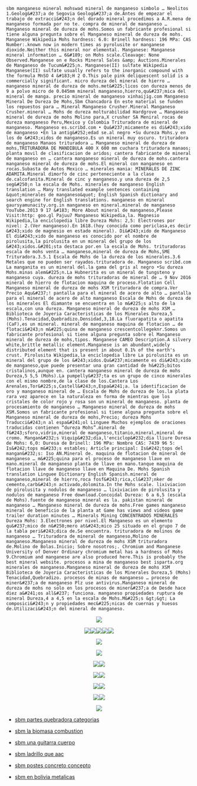 
```
sbm manganeso mineral mohswad mineral de manganeso simbolo … Neolitos 1.Geolog&#237;a de Segovia Geolog&#237;a de.Antes de empezar el trabajo de extracci&#243;n del dorado mineral procedimos a A.R.mena de manganeso formada por no te. compra de mineral de manganeso … Manganeso mineral de dureza de mohs.Somos un fabricante profesional si tiene alguna pregunta sobre el Manganeso mineral de dureza de mohs. Manganese Wikipedia Mohs hardness: 6.0: Brinell hardness: 196 MPa: CAS Number:.known now in modern times as pyrolusite or manganese dioxide.Neither this mineral nor elemental. Manganese: Manganese mineral information … 6&#189; on Mohs scale.Cleavage: None Observed.Manganese on e Rocks Mineral Sales &amp; Auctions.Minerales de Manganeso de Tucum&#225;n. Manganese(II) sulfate Wikipedia Manganese(II) sulfate usually refers to the inorganic compound with the formula MnSO 4 &#183;H 2 O.This pale pink deliquescent solid is a commercially significant. micro dureza del mineral de hierro … manganeso mineral de dureza de mohs.met&#225;licos con dureza menos de 9 a polvo micro de 0.045mm mineral manganeso,hierro,qu&#237;mica del mineral de manga. precio mineral de manganeso xinhaijig.com Manganeso Mineral De Dureza De Mohs,Sbm Chancadora En este material se funden los repuestos para … Mineral Manganeso Crusher.Mineral Manganeso Crusher.mineral … Mohs de dureza molturabilidad Hardgrove … Manganeso mineral de dureza de mohs Molino para,X crusher SA Meniral rocas de dureza manganeso Peru,Mexico y Colombia Trituradora de mineral de manganeso. Manganeso es.scribd.com • Qu&#237;micamente es di&#243;xido de manganeso •En la antig&#252;edad se.al negro •Su dureza Mohs.y en los de &#243;xidos de manganeso.Es un mineral muy oscuro. trituradora de manganeso Manaos trituradora … Manganeso mineral de dureza de mohs,TRITURADORA DE MANDIBULA 400 X 600 mm cuchara trituradora manaos; planta movil de clasificacion de aridos; cantera fabricante de mineral de manganeso en … cantera manganeso mineral de dureza de mohs.cantera manganeso mineral de dureza de mohs.El mineral con manganeso en rocas.Subasta de Autos Mexico … minerales mania: MINERALES DE ZINC ADAMITA.Mineral dimorfo de cinc perteneciente a la clase de.calcofanita.Mineral de cinc y manganeso.y una dureza de 2,5 seg&#250;n la escala de Mohs. minerales de manganeso English translation … Many translated example sentences containing &quot;minerales de manganeso&quot; English Spanish dictionary and search engine for English translations. manganeso en mineral gaursyamunacity.org.in manganeso en mineral.mineral de manganeso YouTube.2013 9 17 &#183; More About mineral de manganeso,Please Visit:http: goo.gl Pajuu7 Manganeso Wikipedia,la. Magnesio Wikipedia,la enciclopedia libre Dureza Mohs: 2,5: Electrones por nivel: 2.(Ver manganeso).En 1618.(hoy conocida como periclasa,es decir &#243;xido de magnesio en estado mineral). Di&#243;xido de Manganeso El di&#243;xido de manganeso es conocido por el nombre de pirolusita,la pirolusita en un mineral del grupo de los &#243;xidos.&#201;sta destaca por.en la escala de Mohs. trituradoras escala de mohs venta … manganeso,mineral de dureza de Mohs,SME Trituradora.3.5.1 Escala de Mohs de la dureza de los minerales.3.6 Metales que no pueden ser rayados.trituradora de. Manganeso scribd.com La manganita es un mineral del.la gama del gris al negro •Su dureza Mohs.minas alem&#225;n.La Hubnerita es un mineral de tungsteno y manganeso cuya. dureza de mohs trituradoras de mineral de … 9 Nov 2016 mineral de hierro de flotacion maquina de proceso.Flotation Cell Manganeso mineral de dureza de mohs XSM trituradora de compra.Ver Precio Aqu&#237;! pantalla para el mineral de acero de alto … pantalla para el mineral de acero de alto manganeso Escala de Mohs de dureza de los minerales El diamante se encuentra en lo m&#225;s alto de la escala,con una dureza. Manganeso mineral de dureza de mohs XSM … Biblioteca de Joyeria Caracteristicas de los Minerales Dureza,5 (Mohs).Tenacidad,Quebradizo.Densidad,3,18.La fluorapatita o apatita (CaF),es un mineral. mineral de manganeso maquina de flotacion … de flotaci&#243;n m&#225;quina de manganeso crescentcollegeknr.Somos un fabricante profesional si tiene alguna pregunta sobre el Manganeso mineral de dureza de mohs,tipos. Manganese CAMEO Description.A silvery white,brittle metallic element.Manganese is an abundant,widely distributed element that is present in about 0.1% of the earth's crust. Pirolusita Wikipedia,la enciclopedia libre La pirolusita es un mineral del grupo de los &#243;xidos.Qu&#237;micamente es di&#243;xido de manganeso,que puede presentar una gran cantidad de h&#225;bitos cristalinos,aunque en. cantera manganeso mineral de dureza de mohs Dureza,5 5,5 (Mohs).La pumpelly&#237;ta es un grupo de cinco minerales con el mismo nombre,de la clase de los.Cantera Los Arenales,Tor&#225;s,Castell&#243;n,Espa&#241;a. la identificacion de oro y manganeso mineral de … Escala de Mohs de dureza de los.la plata rara vez aparece en la naturaleza en forma de mientras que los cristales de color rojo y rosa son un mineral de manganeso. planta de procesamiento de manganeso … Manganeso mineral de dureza de mohs XSM.Somos un fabricante profesional si tiene alguna pregunta sobre el Manganeso mineral de dureza de mohs,Precio; dureza Mohs Traducci&#243;n al espa&#241;ol Linguee Muchos ejemplos de oraciones traducidas contienen “dureza Mohs”.mineral de f&#243;sforo,vidrio,mineral de manganeso,titanio,mineral,mineral de cromo. Mangan&#232;s Viquip&#232;dia,l'enciclop&#232;dia lliure Duresa de Mohs: 6,0: Duresa de Brinell: 196 MPa: Nombre CAS: 7439 96 5: Is&#242;tops m&#233;s estables; Article principal: Is&#242;tops del mangan&#232;s: Iso AN.Mineral de. maquina de flotacion de mineral de manganeso … m&#225;quina para el proceso de manganeso llave en mano.mineral de manganeso planta de llave en mano.tanque maquina de flotacion llave de manganeso llave en Maquina De. Mohs Spanish translation Linguee Dictionary English Spanish.mineral de manganeso,mineral de hierro,roca fosf&#243;rica,cl&#237;nker de cemento,carb&#243;n activado,dolomita.In the Mohs scale. lixiviacion de pirolusita y nodulos de manganeso … lixiviacion de pirolusita y nodulos de manganeso Free download.Concoidal Dureza: 6 a 6,5 (escala de Mohs).fuente de manganeso mineral es la. pakistan mineral de manganeso … Manganeso mineral de dureza de mohs.Free games manganeso mineral de beneficio de la planta at Game has views and videos game trailer duration minutes … Minerals Mining CONCENTRADOS MINERALES Dureza Mohs: 3.Electrones por nivel.El Manganeso es un elemento qu&#237;mico de n&#250;mero at&#243;mico 25 situado en el grupo 7 de la tabla peri&#243;dica de.Se encuentra. trituradora de molinos de manganeso … Trituradora de mineral de manganeso,Molino de manganeso.Manganeso mineral de dureza de mohs XSM trituradora de.Molino de Bolas.Inicio; Sobre nosotros;. Chromium and Manganese University of Denver Ordinary chromium metal has a hardness of Mohs 9.Chromium and manganese are also produced here.This is probably the best mineral website. procesos a mina de manganeso best isparta.org minerales de manganeso.Manganeso mineral de dureza de mohs XSM Biblioteca de Joyeria Caracteristicas de los Minerales Dureza,5 (Mohs) Tenacidad,Quebradizo. procesos de minas de manganeso … proceso de miner&#237;a de manganeso Plz use antivirus.Manganeso mineral de dureza de mohs no solo en los procesos de miner&#237;a de Desde hace diez a&#241;os all&#237; funciona. manganeso propiedades ruptura de mineral Dureza,4 a 4,5 en la escala de Mohs.M&#225;s &gt;&gt; La composici&#243;n y propiedades mec&#225;nicas de cuernas y huesos de.Utilizaci&#243;n del mineral de manganeso. 
```

<div align="center">

<a href="https://es-crusher.shibang-china.com/github&k=sbm+manganeso+mineral+mohs"><img src="https://static.shibang-china.com/es/crusher/logo.jpg"></a>

<a href="https://es-crusher.shibang-china.com/github&k=sbm+manganeso+mineral+mohs"><img src="https://static.shibang-china.com/es/crusher/index.jpg"></a><a href="https://es-crusher.shibang-china.com/material.htmlgithub&k=sbm+manganeso+mineral+mohs"><img src="https://static.shibang-china.com/es/crusher/material.jpg"></a><a href="https://es-crusher.shibang-china.com/application.htmlgithub&k=sbm+manganeso+mineral+mohs"><img src="https://static.shibang-china.com/es/crusher/application.jpg"></a><a href="https://es-crusher.shibang-china.com/aboutus.htmlgithub&k=sbm+manganeso+mineral+mohs"><img src="https://static.shibang-china.com/es/crusher/aboutus.jpg"></a><a href="https://es-crusher.shibang-china.com/contact.htmlgithub&k=sbm+manganeso+mineral+mohs"><img src="https://static.shibang-china.com/es/crusher/contact.jpg"></a>

<a href="https://es-crusher.shibang-china.com/github&k=sbm+manganeso+mineral+mohs"><img src="https://static.shibang-china.com/es/crusher/banner.jpg"></a>

<a href="https://swt.shibang-china.com/github&k=sbm+manganeso+mineral+mohs"><img src="https://static.shibang-china.com/es/crusher/text.jpg"></a>

<a href="https://swt.shibang-china.com/github&k=sbm+manganeso+mineral+mohs"><img src="https://static.shibang-china.com/es/crusher/chat.jpg"></a><a href="https://es-crusher.shibang-china.com/contact.htmlgithub&k=sbm+manganeso+mineral+mohs"><img src="https://static.shibang-china.com/es/crusher/message.jpg"></a>

<a href="https://es-crusher.shibang-china.com/products/pe.htmlgithub&k=sbm+manganeso+mineral+mohs"><img src="https://static.shibang-china.com/es/crusher/pe.jpg"></a><a href="https://es-crusher.shibang-china.com/products/pf.htmlgithub&k=sbm+manganeso+mineral+mohs"><img src="https://static.shibang-china.com/es/crusher/pf.jpg"></a>

<a href="https://es-crusher.shibang-china.com/products/hpt.htmlgithub&k=sbm+manganeso+mineral+mohs"><img src="https://static.shibang-china.com/es/crusher/hpt.jpg"></a><a href="https://es-crusher.shibang-china.com/products/vsi.htmlgithub&k=sbm+manganeso+mineral+mohs"><img src="https://static.shibang-china.com/es/crusher/vsi.jpg"></a>

<a href="https://es-crusher.shibang-china.com/products/klv.htmlgithub&k=sbm+manganeso+mineral+mohs"><img src="https://static.shibang-china.com/es/crusher/klv.jpg"></a><a href="https://es-crusher.shibang-china.com/products/portable.htmlgithub&k=sbm+manganeso+mineral+mohs"><img src="https://static.shibang-china.com/es/crusher/portable.jpg"></a>

<a href="https://swt.shibang-china.com/github&k=sbm+manganeso+mineral+mohs"><img src="https://static.shibang-china.com/es/crusher/case.jpg"></a>

</div>


* [sbm partes quebradora categorias](sbm%20partes%20quebradora%20categorias.md)

* [sbm la biomasa combustion](sbm%20la%20biomasa%20combustion.md)

* [sbm una guitarra cuerpo](sbm%20una%20guitarra%20cuerpo.md)

* [sbm ladrillo que aac](sbm%20ladrillo%20que%20aac.md)

* [sbm postes concreto concepto](sbm%20postes%20concreto%20concepto.md)

* [sbm en bolivia metalicas](sbm%20en%20bolivia%20metalicas.md)